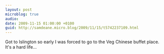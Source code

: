 ```yaml
---
layout: post
microblog: true
audio: 
date: 2009-11-15 01:00:00 +0100
guid: http://samdeane.micro.blog/2009/11/15/t5742237109.html
---
```

Got to Islington so early I was forced to go to the Veg Chinese buffet place. It's a hard life...
